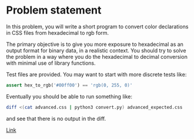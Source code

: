 # Problem statement
In this problem, you will write a short program to convert color declarations in CSS files from hexadecimal to rgb form.

The primary objective is to give you more exposure to hexadecimal as an output format for binary data, in a realistic context. You should try to solve the problem in a way where you do the hexadecimal to decimal conversion with minimal use of library functions.

Test files are provided. You may want to start with more discrete tests like:

```python
assert hex_to_rgb('#00ff00') == 'rgb(0, 255, 0)'
```
Eventually you should be able to run something like:

```bash
diff <(cat advanced.css | python3 convert.py) advanced_expected.css
```
and see that there is no output in the diff.

[Link](https://csprimer.com/watch/color-convert/)
